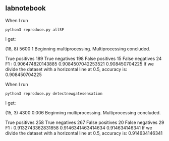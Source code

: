 labnotebook
-----------

When I run

    python3 reproduce.py allSF

I get:

(18, 8)
5600 1
Beginning multiprocessing.
Multiprocessing concluded.

True positives 189
True negatives 198
False positives 15
False negatives 24
F1 : 0.906474820143885
0.9084507042253521 0.908450704225
If we divide the dataset with a horizontal line at 0.5, accuracy is:  0.908450704225

When I run

    python3 reproduce.py detectnewgatesensation

I get:

(15, 3)
4300 0.006
Beginning multiprocessing.
Multiprocessing concluded.

True positives 258
True negatives 267
False positives 20
False negatives 29
F1 : 0.9132743362831858
0.9146341463414634 0.914634146341
If we divide the dataset with a horizontal line at 0.5, accuracy is:  0.914634146341
